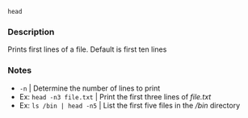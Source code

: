 ``head``

### Description

Prints first lines of a file. Default is first ten lines

### Notes

- ``-n`` | Determine the number of lines to print
- Ex: ``head -n3 file.txt`` | Print the first three lines of *file.txt*
- Ex: ``ls /bin | head -n5`` | List the first five files in the */bin* directory